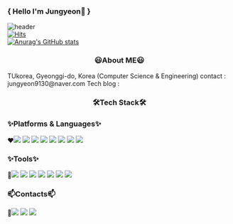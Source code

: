 ### { Hello I'm Jungyeon👋 }
![header](https://capsule-render.vercel.app/api?type=wave&color=ffdddd&height=300&section=header&text=JungYeon%20Kim&fontSize=90)<br>
[![Hits](https://hits.seeyoufarm.com/api/count/incr/badge.svg?url=https%3A%2F%2Fgithub.com%2Fjung-yeon99&count_bg=%23FFE5DD&title_bg=%23FFDDDD&icon=&icon_color=%23E7E7E7&title=Total&edge_flat=false)](https://hits.seeyoufarm.com)<br>
[![Anurag's GitHub stats](https://github-readme-stats.vercel.app/api?username=jung-yeon99&theme=buefy&show_icons=true)](https://github.com/anuraghazra/github-readme-stats)
<h3 align="center"> 😃About ME😃 </h3>
TUkorea, Gyeonggi-do, Korea (Computer Science & Engineering)
contact : jungyeon9130@naver.com
Tech blog : 


<h3 align="center"> 🛠Tech Stack🛠 </h3>

### ✨Platforms & Languages✨
❤<img src="https://img.shields.io/badge/HTML5-E34F26?style=for-the-badge&logo=HTML5&logoColor=white">
<img src="https://img.shields.io/badge/CSS3-1572B6?style=for-the-badge&logo=CSS3&logoColor=white">
<img src="https://img.shields.io/badge/JavaScript-F7DF1E?style=for-the-badge&logo=JavaScript&logoColor=white">
<img src="https://img.shields.io/badge/Kotlin-7F52FF?style=for-the-badge&logo=Kotlin&logoColor=white">
<img src="https://img.shields.io/badge/Android-3DDC84?style=for-the-badge&logo=Android&logoColor=white">
<img src="https://img.shields.io/badge/C-A8B9CC?style=for-the-badge&logo=C&logoColor=white">
<img src="https://img.shields.io/badge/MySQL-4479A1?style=for-the-badge&logo=MySQL&logoColor=white">
<img src="https://img.shields.io/badge/Linux-FCC624?style=for-the-badge&logo=Linux&logoColor=white">

### ✨Tools✨
💛<img src="https://img.shields.io/badge/React-61DAFB?style=for-the-badge&logo=React&logoColor=white">
<img src="https://img.shields.io/badge/Vue.js-4FC08D?style=for-the-badge&logo=Vue.js&logoColor=white">
<img src="https://img.shields.io/badge/Android Studio-3DDC84?style=for-the-badge&logo=Android Studio&logoColor=white">
<img src="https://img.shields.io/badge/Docker-2496ED?style=for-the-badge&logo=Docker&logoColor=white">
<img src="https://img.shields.io/badge/Git-F05032?style=for-the-badge&logo=Git&logoColor=white">
<img src="https://img.shields.io/badge/Postman-FF6C37?style=for-the-badge&logo=Postman&logoColor=white">
<img src="https://img.shields.io/badge/Figma-F24E1E?style=for-the-badge&logo=Figma&logoColor=white">

### 📫Contacts📫
💙<img src="https://img.shields.io/badge/Tistory-000000?style=for-the-badge&logo=Blog&logoColor=white">
<img src="https://img.shields.io/badge/Naver-03C75A?style=for-the-badge&logo=Naver&logoColor=white">
<img src="https://img.shields.io/badge/Gmail-EA4335?style=for-the-badge&logo=Gmail&logoColor=white">



<!--
**jung-yeon99/jung-yeon99** is a ✨ _special_ ✨ repository because its `README.md` (this file) appears on your GitHub profile.

Here are some ideas to get you started:

- 🔭 I’m currently working on ...
- 🌱 I’m currently learning ...
- 👯 I’m looking to collaborate on ...
- 🤔 I’m looking for help with ...
- 💬 Ask me about ...
- 📫 How to reach me: ...
- 😄 Pronouns: ...
- ⚡ Fun fact: ...
-->
